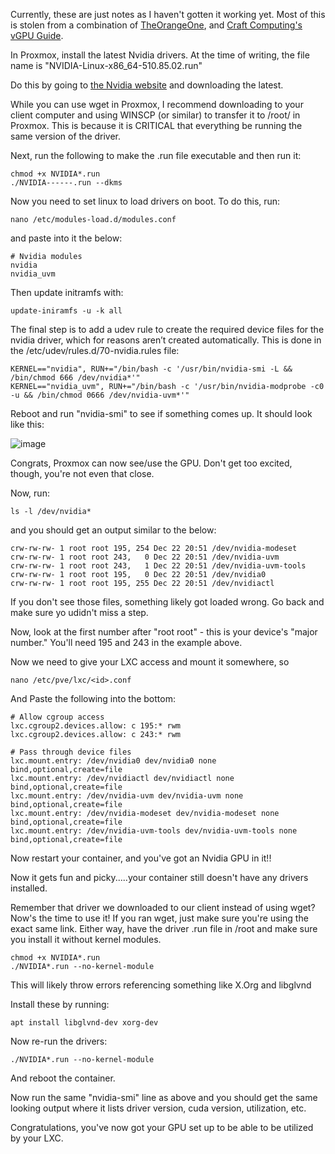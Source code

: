 Currently, these are just notes as I haven't gotten it working yet.  Most of this is stolen from a combination of [TheOrangeOne](https://theorangeone.net/posts/lxc-nvidia-gpu-passthrough/), and [Craft Computing's vGPU Guide](https://www.youtube.com/redirect?event=video_description&redir_token=QUFFLUhqbGFYUXhMWU92bmNNbTZZRU0zRnhKRGZ4Xzktd3xBQ3Jtc0tsNjA1cnBCYVVIVDRNZ3ExMFpFN0dJVzZhUUV2cHZXbU5OVUxDSXZudEZDVkdVTFluYWQwVEFSZV9naXNsNi1MZHhYSHJRTTJhbDE4LWdzaHk5dnpHdG8wNFh4RmIxaExDLUtreHRRRF9ESzdSLVVTYw&q=https%3A%2F%2Fdrive.google.com%2Fdrive%2Ffolders%2F1KHf-vxzUCGqsWZWOW0bXCvMhXh5EJxQl%3Fusp%3Dsharing&v=jTXPMcBqoi8).

In Proxmox, install the latest Nvidia drivers.  At the time of writing, the file name is "NVIDIA-Linux-x86_64-510.85.02.run"

Do this by going to [the Nvidia website](https://www.nvidia.com/download/index.aspx?lang=en-us) and downloading the latest.

While you can use wget in Proxmox, I recommend downloading to your client computer and using WINSCP (or similar) to transfer it to /root/ in Proxmox.  This is because it is CRITICAL that everything be running the same version of the driver.

Next, run the following to make the .run file executable and then run it:

	chmod +x NVIDIA*.run
	./NVIDIA------.run --dkms
  
Now you need to set linux to load drivers on boot.  To do this, run:

	nano /etc/modules-load.d/modules.conf

and paste into it the below:

	# Nvidia modules
	nvidia
	nvidia_uvm

Then update initramfs with:

	update-iniramfs -u -k all
	
The final step is to add a udev rule to create the required device files for the nvidia driver, which for reasons aren’t created automatically. This is done in the /etc/udev/rules.d/70-nvidia.rules file:

	KERNEL=="nvidia", RUN+="/bin/bash -c '/usr/bin/nvidia-smi -L && /bin/chmod 666 /dev/nvidia*'"
	KERNEL=="nvidia_uvm", RUN+="/bin/bash -c '/usr/bin/nvidia-modprobe -c0 -u && /bin/chmod 0666 /dev/nvidia-uvm*'"
	
Reboot and run "nvidia-smi" to see if something comes up.  It should look like this:

![image](https://user-images.githubusercontent.com/449075/201356065-7398355f-10dc-4f66-a8c2-eab5802933a0.png)

Congrats, Proxmox can now see/use the GPU.  Don't get too excited, though, you're not even that close.

Now, run:

	ls -l /dev/nvidia*

and you should get an output similar to the below:

	crw-rw-rw- 1 root root 195, 254 Dec 22 20:51 /dev/nvidia-modeset
	crw-rw-rw- 1 root root 243,   0 Dec 22 20:51 /dev/nvidia-uvm
	crw-rw-rw- 1 root root 243,   1 Dec 22 20:51 /dev/nvidia-uvm-tools
	crw-rw-rw- 1 root root 195,   0 Dec 22 20:51 /dev/nvidia0
	crw-rw-rw- 1 root root 195, 255 Dec 22 20:51 /dev/nvidiactl
	
If you don't see those files, something likely got loaded wrong.  Go back and make sure yo udidn't miss a step.

Now, look at the first number after "root root" - this is your device's "major number."  You'll need 195 and 243 in the example above.

Now we need to give your LXC access and mount it somewhere, so

	nano /etc/pve/lxc/<id>.conf
	
And Paste the following into the bottom:

	# Allow cgroup access
	lxc.cgroup2.devices.allow: c 195:* rwm
	lxc.cgroup2.devices.allow: c 243:* rwm

	# Pass through device files
	lxc.mount.entry: /dev/nvidia0 dev/nvidia0 none bind,optional,create=file
	lxc.mount.entry: /dev/nvidiactl dev/nvidiactl none bind,optional,create=file
	lxc.mount.entry: /dev/nvidia-uvm dev/nvidia-uvm none bind,optional,create=file
	lxc.mount.entry: /dev/nvidia-modeset dev/nvidia-modeset none bind,optional,create=file
	lxc.mount.entry: /dev/nvidia-uvm-tools dev/nvidia-uvm-tools none bind,optional,create=file

Now restart your container, and you've got an Nvidia GPU in it!!

Now it gets fun and picky.....your container still doesn't have any drivers installed.

Remember that driver we downloaded to our client instead of using wget?  Now's the time to use it!  If you ran wget, just make sure you're using the exact same link.  Either way, have the driver .run file in /root and make sure you install it without kernel modules.

	chmod +x NVIDIA*.run
	./NVIDIA*.run --no-kernel-module

This will likely throw errors referencing something like X.Org and libglvnd

Install these by running:

	apt install libglvnd-dev xorg-dev

Now re-run the drivers:

	./NVIDIA*.run --no-kernel-module
	
And reboot the container.

Now run the same "nvidia-smi" line as above and you should get the same looking output where it lists driver version, cuda version, utilization, etc.

Congratulations, you've now got your GPU set up to be able to be utilized by your LXC.
